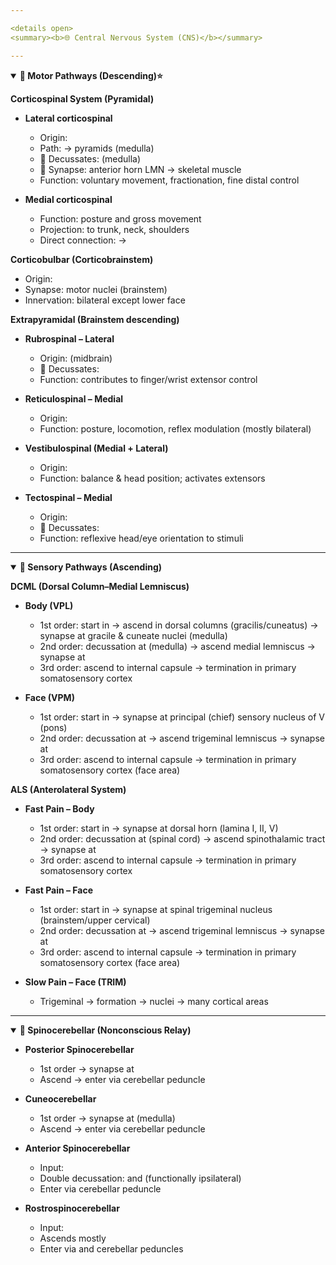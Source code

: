 ```yaml
---

<details open>
<summary><b>🌐 Central Nervous System (CNS)</b></summary>

---
```


<details open>
<summary><b>🔽 Motor Pathways (Descending)⭐️</b></summary>

**Corticospinal System (Pyramidal)**  
- **Lateral corticospinal**  
  - Origin:  <u data-answer="primary motor cortex"></u>
  - Path:  <u data-answer="internal capsule"></u> → pyramids (medulla)
  - 🔴 Decussates:  <u data-answer="pyramidal decussation"></u> (medulla)
  - 🔵 Synapse: anterior horn LMN → skeletal muscle  
  - Function: voluntary movement, fractionation, fine distal control

- **Medial corticospinal**  
  - Function: posture and gross movement
  - Projection:  <u data-answer="bilateral"></u> to trunk, neck, shoulders
  - Direct connection:  <u data-answer="cortex"></u> →  <u data-answer="cord"></u>

**Corticobulbar (Corticobrainstem)**  
- Origin:  <u data-answer="primary motor cortex"></u>  
- Synapse:  <u data-answer="cranial nerve"></u> motor nuclei (brainstem)  
- Innervation: bilateral except lower face  

**Extrapyramidal (Brainstem descending)**  
- **Rubrospinal – Lateral**  
  - Origin:  <u data-answer="red nucleus"></u> (midbrain)
  - 🔴 Decussates:  <u data-answer="midbrain"></u>
  - Function: contributes to finger/wrist extensor control

- **Reticulospinal – Medial**  
  - Origin:  <u data-answer="reticular formation"></u>
  - Function: posture, locomotion, reflex modulation (mostly bilateral)

- **Vestibulospinal (Medial + Lateral)**  
  - Origin:  <u data-answer="vestibular nuclei"></u>
  - Function: balance & head position; activates extensors

- **Tectospinal – Medial**  
  - Origin:  <u data-answer="superior colliculus"></u>
  - 🔴 Decussates:  <u data-answer="midbrain"></u>
  - Function: reflexive head/eye orientation to stimuli



</details>

---

<details open>
<summary><b>🔼 Sensory Pathways (Ascending)</b></summary>

**DCML (Dorsal Column–Medial Lemniscus)**  
- **Body (VPL)**  
  - 1st order: start in  <u data-answer="dorsal root ganglion"></u> → ascend in dorsal columns (gracilis/cuneatus) → synapse at gracile & cuneate nuclei (medulla)
  - 2nd order: decussation at  <u data-answer="internal arcuate fibers"></u> (medulla) → ascend medial lemniscus → synapse at  <u data-answer="VPL"></u>
  - 3rd order: ascend to internal capsule → termination in primary somatosensory cortex

- **Face (VPM)**  
  - 1st order: start in  <u data-answer="trigeminal (CN V) primary neurons"></u> → synapse at principal (chief) sensory nucleus of V (pons)
  - 2nd order: decussation at  <u data-answer="pons"></u> → ascend trigeminal lemniscus → synapse at  <u data-answer="VPM"></u>
  - 3rd order: ascend to internal capsule → termination in primary somatosensory cortex (face area)

**ALS (Anterolateral System)**  
- **Fast Pain – Body**  
  - 1st order: start in  <u data-answer="nociceptors/DRG"></u> → synapse at dorsal horn (lamina I, II, V)
  - 2nd order: decussation at  <u data-answer="anterior white commissure"></u> (spinal cord) → ascend spinothalamic tract → synapse at  <u data-answer="VPL"></u>
  - 3rd order: ascend to internal capsule → termination in primary somatosensory cortex

- **Fast Pain – Face**  
  - 1st order: start in  <u data-answer="CN V (± VII, IX, X)"></u> → synapse at spinal trigeminal nucleus (brainstem/upper cervical)
  - 2nd order: decussation at  <u data-answer="pons"></u> → ascend trigeminal lemniscus → synapse at  <u data-answer="VPM"></u>
  - 3rd order: ascend to internal capsule → termination in primary somatosensory cortex (face area)

- **Slow Pain – Face (TRIM)**  
  - Trigeminal →  <u data-answer="reticular"></u> formation →  <u data-answer="intralaminar"></u> nuclei → many cortical areas



</details>

---

<details open>
<summary><b>🧠 Spinocerebellar (Nonconscious Relay)</b></summary>

- **Posterior Spinocerebellar**  
  - 1st order → synapse at  <u data-answer="nucleus dorsalis of Clarke (T1–L2)"></u>
  - Ascend  <u data-answer="ipsilaterally"></u> → enter via  <u data-answer="inferior"></u> cerebellar peduncle

- **Cuneocerebellar**  
  - 1st order → synapse at  <u data-answer="lateral accessory (accessory cuneate) nucleus"></u> (medulla)
  - Ascend  <u data-answer="ipsilaterally"></u> → enter via  <u data-answer="inferior"></u> cerebellar peduncle

- **Anterior Spinocerebellar**  
  - Input:  <u data-answer="thoracolumbar spinal cord"></u>
  - Double decussation:  <u data-answer="spinal cord"></u> and  <u data-answer="cerebellum"></u> (functionally ipsilateral)
  - Enter via  <u data-answer="superior"></u> cerebellar peduncle

- **Rostrospinocerebellar**  
  - Input:  <u data-answer="cervical spinal cord"></u>
  - Ascends mostly  <u data-answer="ipsilaterally"></u>
  - Enter via  <u data-answer="superior"></u> and  <u data-answer="inferior"></u> cerebellar peduncles



</details>
